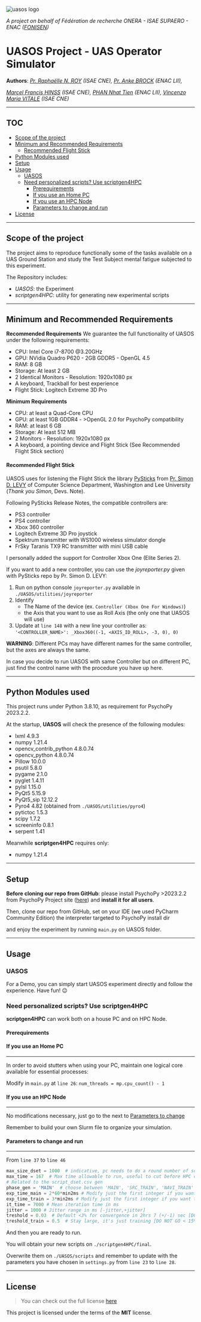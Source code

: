 ![uasos logo](https://media.githubusercontent.com/media/Marcels-2-Neurons/Reaper/main/UASOS/imgs/UASOS%20Banner.png)


*A project on behalf of Fédération de recherche ONERA - ISAE SUPAERO - ENAC ([FONISEN](https://hal.science/FONISEN))*

UASOS Project - UAS Operator Simulator
=============

**Authors**: *[Pr. Raphaëlle N. ROY](https://pagespro.isae-supaero.fr/raphaelle-n-roy-211/) (ISAE CNE), [Pr. Anke BROCK](https://people.bordeaux.inria.fr/abrock/) (ENAC LII),* 

*[Marcel Francis HINSS](https://www.linkedin.com/in/marcel-francis-hinss-9097a5140/) (ISAE CNE), [PHAN Nhat Tien](https://www.linkedin.com/in/phanhatien/) (ENAC LII), [Vincenzo Maria VITALE](https://www.linkedin.com/in/enzomvitale/) (ISAE CNE)*

---
## TOC
  * [Scope of the project](#scope-of-the-project)
  * [Minimum and Recommended Requirements](#minimum-and-recommended-requirements)
      - [Recommended Flight Stick](#recommended-flight-stick)
  * [Python Modules used](#python-modules-used)
  * [Setup](#setup)
  * [Usage](#usage)
    + [UASOS](#uasos)
    + [Need personalized scripts? Use scriptgen4HPC](#need-personalized-scripts-use-scriptgen4hpc)
      - [Prerequirements](#prerequirements)
      - [If you use an Home PC](#if-you-use-an-home-pc)
      - [If you use an HPC Node](#if-you-use-an-hpc-node)
      - [Parameters to change and run](#parameters-to-change-and-run)
  * [License](#license)

---
## Scope of the project

The project aims to reproduce functionally some of the tasks available on a UAS Ground Station and study the Test Subject mental fatigue subjected to this experiment.

The Repository includes:
* *UASOS*: the Experiment
* *scriptgen4HPC*: utility for generating new experimental scripts

---
## Minimum and Recommended Requirements
**Recommended Requirements**
We guarantee the full functionality of UASOS under the following requirements:

* CPU: Intel Core i7-8700 @3.20GHz
* GPU: NVidia Quadro P620 - 2GB GDDR5 - OpenGL 4.5
* RAM: 8 GB
* Storage: At least 2 GB
* 2 Identical Monitors - Resolution: 1920x1080 px
* A keyboard, Trackball for best experience
* Flight Stick: Logitech Extreme 3D Pro

**Minimum Requirements**

* CPU: at least a Quad-Core CPU
* GPU: at least 1GB GDDR4 - >OpenGL 2.0 for PsychoPy compatibility 
* RAM: at least 6 GB
* Storage: At least 512 MB
* 2 Monitors - Resolution: 1920x1080 px
* A keyboard, a pointing device and Flight Stick (See Recommended Flight Stick section)

#### Recommended Flight Stick
UASOS uses for listening the Flight Stick the library [PySticks](https://github.com/simondlevy/PySticks) from [Pr. Simon D. LEVY](https://simondlevy.academic.wlu.edu/) of Computer Science Department, Washington and Lee University (*Thank you Simon*, Devs. Note).

Following PySticks Release Notes, the compatible controllers are:

* PS3 controller
* PS4 controller
* Xbox 360 controller
* Logitech Extreme 3D Pro joystick
* Spektrum transmitter with WS1000 wireless simulator dongle
* FrSky Taranis TX9 RC transmitter with mini USB cable

I personally added the support for Controller Xbox One (Elite Series 2).

If you want to add a new controller, you can use the *joyreporter.py* given with PySticks repo by Pr. Simon D. LEVY:
1. Run on python console `joyreporter.py` available in `./UASOS/utilities/joyreporter`
2. Identify
   * The Name of the device (ex. `Controller (Xbox One For Windows)`)
   * the Axis that you want to use as Roll Axis (the only one that UASOS will use)
4. Update at `line 148` with a new line your controller as:
  `'<CONTROLLER_NAME>': _Xbox360((-1, <AXIS_ID_ROLL>, -3, 0), 0)`

**WARNING**: Different PCs may have different names for the same controller, but the axes are always the same.

In case you decide to run UASOS with same Controller but on different PC, just find the control name with the procedure you have up here.

---
## Python Modules used
This project runs under Python 3.8.10, as requirement for PsychoPy 2023.2.2.

At the startup, **UASOS** will check the presence of the following modules:

* lxml 4.9.3
* numpy 1.21.4
* opencv_contrib_python 4.8.0.74
* opencv_python 4.8.0.74
* Pillow 10.0.0
* psutil 5.8.0
* pygame 2.1.0
* pyglet 1.4.11
* pylsl 1.15.0
* PyQt5 5.15.9
* PyQt5_sip 12.12.2
* Pyro4 4.82 (obtained from `./UASOS/utilities/pyro4`)
* pytictoc 1.5.3
* scipy 1.7.2
* screeninfo 0.8.1
* serpent 1.41

Meanwhile **scriptgen4HPC** requires only:

* numpy 1.21.4

---
## Setup
**Before cloning our repo from GitHub**: please install PsychoPy >2023.2.2 from PsychoPy Project site ([here](https://www.psychopy.org/download.html))
and **install it for all users**.

Then, clone our repo from GitHub, set on your IDE (we used PyCharm Community Edition) the interpreter targeted to PsychoPy install dir 

and enjoy the experiment by running `main.py` on UASOS folder.

---
## Usage
### UASOS
For a Demo, you can simply start UASOS experiment directly and follow the experience.
Have fun! 😉

### Need personalized scripts? Use scriptgen4HPC
**scriptgen4HPC** can work both on a house PC and on HPC Node.
#### Prerequirements

#### If you use an Home PC
---
In order to avoid stutters when using your PC, maintain one logical core available for essential processes:

Modify in `main.py` at `line 26`: `num_threads = mp.cpu_count() - 1`

#### If you use an HPC Node
---
No modifications necessary, just go to the next to [Parameters to change](#parameters-to-change)

Remember to build your own Slurm file to organize your simulation.

#### Parameters to change and run
---
From `line 37` to `line 46`
```python
max_size_dset = 1000  # indicative, pc needs to do a round number of scripts
max_time = 167  # Max time allowable to run, useful to cut before HPC cuts the allocation time
# Related to the script_dset.csv gen
phase_gen = 'MAIN'  # choose between 'MAIN', 'SRC_TRAIN', 'NAVI_TRAIN'
exp_time_main = 2*60*min2ms # Modify just the first integer if you want to modify the hours
exp_time_train = 3*min2ms # Modify just the first integer if you want to modify the minutes
it_time = 7000 # Mean iteration time in ms
jitter = 1000 # Jitter range in ms [-jitter,+jitter]
treshold = 0.03  # Default <3% for convergence in 2hrs 7 (+/-1) sec [DO NOT GO < 2%]
treshold_train = 0.5  # Stay large, it's just training [DO NOT GO < 15%]
```
And then you are ready to run.

You will obtain your new scripts on `./scriptgen4HPC/final`.

Overwrite them on `./UASOS/scripts` and remember to update with the parameters you have chosen in `settings.py` from `line 23` to `line 28`.

---
## License
>You can check out the full license [here](https://github.com/Marcels-2-Neurons/Reaper/blob/main/LICENSE)

This project is licensed under the terms of the **MIT** license.
